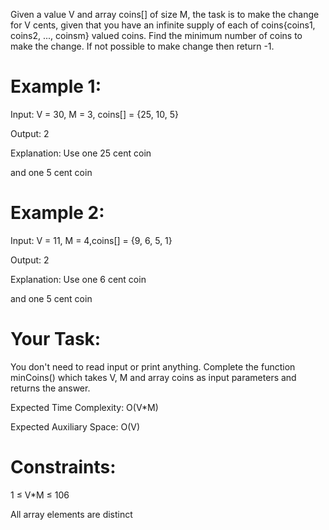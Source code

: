 Given a value V and array coins[] of size M, the task is to make the change for V cents, given that you have an infinite supply of each of coins{coins1, coins2, ..., coinsm} valued coins. Find the minimum number of coins to make the change. If not possible to make change then return -1.


# Example 1:

Input: V = 30, M = 3, coins[] = {25, 10, 5}

Output: 2

Explanation: Use one 25 cent coin

and one 5 cent coin

# Example 2:
Input: V = 11, M = 4,coins[] = {9, 6, 5, 1} 

Output: 2 

Explanation: Use one 6 cent coin

and one 5 cent coin

# Your Task:  
You don't need to read input or print anything. Complete the function minCoins() which takes V, M and array coins as input parameters and returns the answer.

Expected Time Complexity: O(V*M)

Expected Auxiliary Space: O(V)

# Constraints:
1 ≤ V*M ≤ 106

All array elements are distinct
